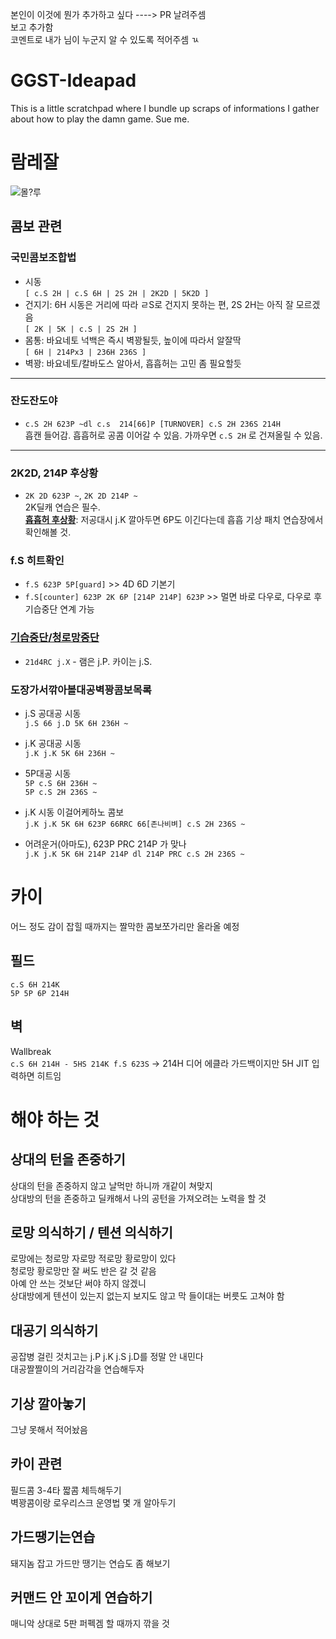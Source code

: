 본인이 이것에 뭔가 추가하고 싶다 ----> PR 날려주셈  
보고 추가함  
코멘트로 내가 님이 누군지 알 수 있도록 적어주셈 ㄳ

# GGST-Ideapad  
This is a little scratchpad where I bundle up scraps of informations I gather about how to play the damn game. Sue me.

# 람레잘  
![몰?루](https://www.dustloop.com/wiki/images/archive/1/16/20220831132256%21GGST_Ramlethal_Valentine_Mortobato.png)

## 콤보 관련

### 국민콤보조합법
* 시동  
  `[ c.S 2H | c.S 6H | 2S 2H | 2K2D | 5K2D ]`
* 건지기: 6H 시동은 거리에 따라 ㄹS로 건지지 못하는 편, 2S 2H는 아직 잘 모르겠음  
  `[ 2K | 5K | c.S | 2S 2H ]`  
* 몸통: 바요네토 넉백은 즉시 벽꽝될듯, 높이에 따라서 알잘딱  
  `[ 6H | 214Px3 | 236H 236S ]`  
* 벽꽝: 바요네토/칼바도스 알아서, 흡흡허는 고민 좀 필요할듯
<hr>

### 잔도잔도야  
* `c.S 2H 623P ~dl c.s  214[66]P [TURNOVER] c.S 2H 236S 214H`  
  흡캔 들어감. 흡흡허로 공콤 이어갈 수 있음. 가까우면 `c.S 2H` 로 건져올릴 수 있음.

<hr>

### 2K2D, 214P 후상황
* `2K 2D 623P ~`, `2K 2D 214P ~`  
  2K딜캐 연습은 필수.  
  [**흡흡허 후상황**](https://gall.dcinside.com/mgallery/board/view/?id=guiltygear&no=170621): 저공대시 j.K 깔아두면 6P도 이긴다는데 흡흡 기상 패치 연습장에서 확인해볼 것.

### f.S 히트확인  
* `f.S 623P 5P[guard]` >> 4D 6D 기본기  
* `f.S[counter] 623P 2K 6P [214P 214P] 623P` >> 멀면 바로 다우로, 다우로 후 기습중단 연계 가능

### [기습중단/청로망중단](https://youtu.be/O_ZIRX-29lU)  
* `21d4RC j.X` - 램은 j.P. 카이는 j.S.

### 도장가서깎아볼대공벽꽝콤보목록

* j.S 공대공 시동  
  `j.S 66 j.D 5K 6H 236H ~`
  
* j.K 공대공 시동  
  `j.K j.K 5K 6H 236H ~`
  
* 5P대공 시동  
  `5P c.S 6H 236H ~`  
  `5P c.S 2H 236S ~`  
  
* j.K 시동 이걸어케하노 콤보  
  `j.K j.K 5K 6H 623P 66RRC 66[존나비벼] c.S 2H 236S ~`  
* 어려운거(아마도), 623P PRC 214P 가 맞나  
  `j.K j.K 5K 6H 214P 214P dl 214P PRC c.S 2H 236S ~`  

# 카이
어느 정도 감이 잡힐 때까지는 짤막한 콤보쪼가리만 올라올 예정  

## 필드  
`c.S 6H 214K`  
`5P 5P 6P 214H` 
## 벽 
Wallbreak  
`c.S 6H 214H - 5HS 214K f.S 623S` -> 214H 디어 에클라 가드백이지만 5H JIT 입력하면 히트임

# 해야 하는 것

## 상대의 턴을 존중하기  
상대의 턴을 존중하지 않고 날먹만 하니까 개같이 쳐맞지  
상대방의 턴을 존중하고 딜캐해서 나의 공턴을 가져오려는 노력을 할 것

## 로망 의식하기 / 텐션 의식하기  
로망에는 청로망 자로망 적로망 황로망이 있다  
청로망 황로망만 잘 써도 반은 갈 것 같음  
아예 안 쓰는 것보단 써야 하지 않겠니  
상대방에게 텐션이 있는지 없는지 보지도 않고 막 들이대는 버릇도 고쳐야 함

## 대공기 의식하기  
공잡병 걸린 것치고는 j.P j.K j.S j.D를 정말 안 내민다  
대공짤짤이의 거리감각을 연습해두자  

## 기상 깔아놓기
그냥 못해서 적어놨음

## 카이 관련
필드콤 3-4타 짧콤 체득해두기  
벽꽝콤이랑 로우리스크 운영법 몇 개 알아두기

## 가드땡기는연습
돼지놈 잡고 가드만 땡기는 연습도 좀 해보기

## 커맨드 안 꼬이게 연습하기
매니악 상대로 5판 퍼펙겜 할 때까지 깎을 것
